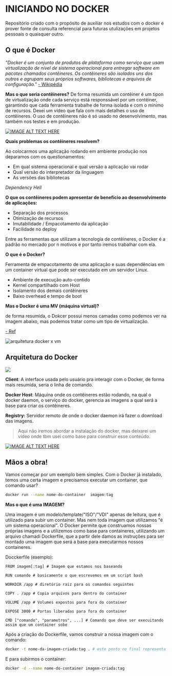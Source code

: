 # INICIANDO NO DOCKER

Repositório criado com o propósito de auxiliar nos estudos com o docker e prover fonte de consulta referencial para futuras utulizações em projetos pessoais o quaisquer outro.

## O que é Docker

*"Docker é um conjunto de produtos de plataforma como serviço que usam virtualização de nível de sistema operacional para entregar software em pacotes chamados contêineres. Os contêineres são isolados uns dos outros e agrupam seus próprios softwares, bibliotecas e arquivos de configuração."* [- Wikipédia](https://pt.wikipedia.org/wiki/Docker_(software))

**Mas o que seria contêineres?**
De forma resumida um contêiner é um tipon de virtualização onde cada serviço está responssável por um contêiner, garantindo que cada ferramenta trabalhe de forma isolada e com o mínimo de recursos. Dexei um vídeo que fala com mais detalhes o uso de contêineres. O uso de contêineres não é só usado no desenvolvimento, mas também nos testes e em produção.

[![IMAGE ALT TEXT HERE](https://img.youtube.com/vi/-pUZBovqRcU/0.jpg)](https://www.youtube.com/watch?v=-pUZBovqRcU)

**Quais problemas os contêineres resolvem?**

Ao colocarmos uma aplicação rodando em ambiente produção nos deparamos com os questionamentos:
- Em qual sistema operacional e qual versão a aplicação vai rodar
- Qual versão do interpretador da linguagem
- As versões das bibliotecas

*Dependency Hell*

**O que os contêineres podem apresentar de benefício ao desenvolvimento de aplicações:**
- Separação dos processos
- Otimização de recursos
- Imutabilidade / Empacotamento da aplicação
- Facilidade no deploy

Entre as ferramentas que utilizam a tecnologia de contêineres, o Docker é a padrão no mercado por n motivos e por tanto iremos trabalhar com ela.

**O que é o Docker?**

Ferramenta de empacotamento de uma aplicação e suas dependências em um container virtual que pode ser executado em um servidor Linux.
- Ambiente de execução auto-contido
- Kernel compartilhado com Host
- Isolamento dos demais contêineres
- Baixo overhead e tempo de boot

**Mas o Docker é uma MV (máquina virtual)?**

de forma resumida, o Dokcer possui menos camadas como podemos ver na imagem abaixo, mas podemos tratar como um tipo de virtualização.

[- Ref](https://www.youtube.com/watch?v=hCMcQfGb4cA&t)

![arquitetura docker x vm](https://docker-unleashed.readthedocs.io/_images/virt_docker.png)

## Arquitetura do Docker
![](https://wiki.aquasec.com/download/attachments/2854889/Docker_Architecture.png?version=1&modificationDate=1520172700553&api=v2)

**Client**: A interface usada pelo usuário pra interagir com o Docker, de forma mais resumida, seria o linha de comando.

**Docker Host**: Máquina onde os contêineres estão rodando, na qual o docker daemon, o serviço do docker, gerencia as imagens a qual será a base para criar os contêineres.

**Registry:** Servidor remoto de onde o docker daemon irá fazer o download das imagens.

> Aqui não iremos abordar a instalação do docker, mas deixarei um vídeo onde tbm usei como base para construir esse conteúdo.

[![IMAGE ALT TEXT HERE](https://img.youtube.com/vi/RE31GWJGkwA/0.jpg)](https://www.youtube.com/watch?v=RE31GWJGkwA)

## Mãos a obra!

Vamos começar por um exemplo bem simples. Com o Docker já instalado, temos uma certa imagem e precisamos executar um container, que comando usar?

```bash
docker run --name nome-do-container  imagem:tag
```

**Mas o que é uma IMAGEM?**

Uma imagem é um modelo/template/"ISO"/"VDI" apenas de leitura, que é utilizado para subir um container.
Mas nem toda imagem que utilizamos "é um sistema operacional". O Docker permite que construamos nossas próprias imagens e a utilizemos como base para containeres, utilizando um arquivo chamadi Dockerfile, que a partir dele damos as instruções para ser montado uma imagem que será a base para executarmos nossos containeres.

Docckerfile (exemplo):

```
FROM imagem[:tag] # Imagem que estamos nos baseando

RUN comando # basicamente o que escrevemos em um script bash

WORKDIR /app # diretório raiz para os comandos seguintes

COPY . /app # Copia arquivos para dentro do container

VOLUME /app # Volumes expostos para fora do container

EXPOSE 3000 # Portas liberadas para fora do container

CMD ["comando", "parametros", ...] # Comando que deve ser execuitando assim que um container sobe
```

Após a criação do Dockerfile, vamos construir a nossa imagem com o comando:

```bash
docker -t nome-da-imagem-criada:tag . # este ponto no final representa onde está o arquivo Dockerfile que iremos criar a imagem
```
E para subirmos o container:

```bash
docker -d --name nome-do-container imagem-criada:tag
```

